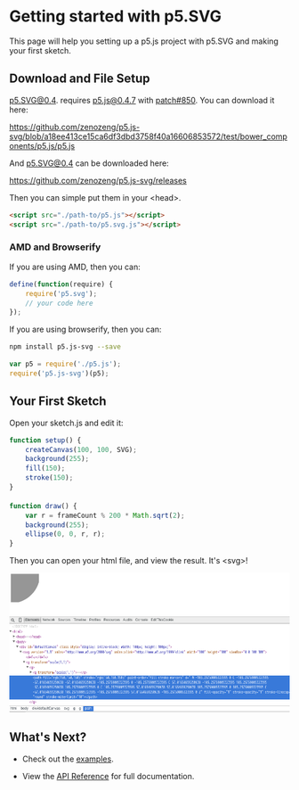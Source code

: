 # Getting started with p5.SVG

This page will help you setting up a p5.js project with p5.SVG and making your first sketch.

## Download and File Setup

p5.SVG@0.4. requires p5.js@0.4.7 with [patch#850](https://github.com/processing/p5.js/pull/850).
You can download it here:

https://github.com/zenozeng/p5.js-svg/blob/a18ee413ce15ca6df3dbd3758f40a16606853572/test/bower_components/p5.js/p5.js

And p5.SVG@0.4 can be downloaded here:

https://github.com/zenozeng/p5.js-svg/releases

Then you can simple put them in your \<head\>.

```html
<script src="./path-to/p5.js"></script>
<script src="./path-to/p5.svg.js"></script>
```

### AMD and Browserify

If you are using AMD, then you can:

```javascript
define(function(require) {
    require('p5.svg');
    // your code here
});
```

If you are using browserify, then you can:

```bash
npm install p5.js-svg --save
```

```javascript
var p5 = require('./p5.js');
require('p5.js-svg')(p5);
```

## Your First Sketch

Open your sketch.js and edit it:

```javascript
function setup() {
    createCanvas(100, 100, SVG);
    background(255);
    fill(150);
    stroke(150);
}

function draw() {
    var r = frameCount % 200 * Math.sqrt(2);
    background(255);
    ellipse(0, 0, r, r);
}
```

Then you can open your html file, and view the result.
It's \<svg\>!

![SVG Gettting Started](./svg-getting-started.png)

## What's Next?

- Check out the [examples](http://zenozeng.github.io/p5.js-svg/examples/).

- View the [API Reference](./reference.md) for full documentation.
